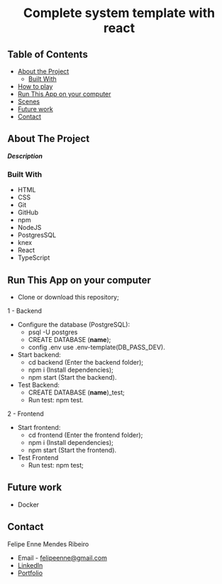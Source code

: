 <h1 align="center">Complete system template with react</h1>

<!-- TABLE OF CONTENTS -->
## Table of Contents

* [About the Project](#about-the-project)
  * [Built With](#built-with)
* [How to play](#how-to-play)
* [Run This App on your computer](#run-this-app-on-your-computer)
* [Scenes](#scenes)
* [Future work](#future-work)
* [Contact](#contact)

<!-- ABOUT THE PROJECT -->
## About The Project

***Description***

<!-- BUILT WITH -->
### Built With 

* HTML
* CSS
* Git
* GitHub
* npm
* NodeJS
* PostgresSQL 
* knex
* React
* TypeScript

<!-- RUN THIS APP ON YOUR COMPUTER -->
## Run This App on your computer

* Clone or download this repository;

1 - Backend
* Configure the database (PostgreSQL):
  * psql -U postgres 
  * CREATE DATABASE (**name**); 
  * config .env use .env-template(DB_PASS_DEV).
* Start backend:
  * cd backend (Enter the backend folder); 
  * npm i (Install dependencies);
  * npm start (Start the backend).
* Test Backend:
  * CREATE DATABASE (**name**)_test; 
  * Run test: npm test.

2 - Frontend
* Start frontend:
  * cd frontend (Enter the frontend folder); 
  * npm i (Install dependencies);
  * npm start (Start the frontend).
* Test Frontend
  * Run test: npm test;

<!-- FUTURE WORK -->
## Future work

* Docker

<!-- CONTACT -->
## Contact
Felipe Enne Mendes Ribeiro
* Email - felipeenne@gmail.com
* <a href="https://www.linkedin.com/in/felipe-enne/" target="_blank">LinkedIn</a>
* <a href="https://felipeenne.com/" target="_blank">Portfolio</a>
